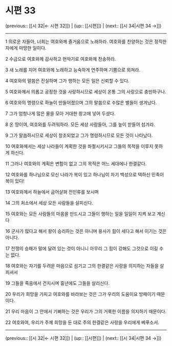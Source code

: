 # 시편 33

(previous:: [[시 32|← 시편 32]]) | (up:: [[시편]]) | (next:: [[시 34|시편 34 →]])

***




1 
의로운 자들아, 너희는 여호와께 즐거움으로 노래하라. 여호와를 찬양하는 것은 정직한 자에게 마땅한 일이다. 



2 
수금으로 여호와께 감사하고 현악기로 여호와께 찬송하라. 



3 
새 노래를 지어 여호와께 노래하고 능숙하게 연주하며 기쁨으로 외쳐라. 



4 
여호와의 말씀은 진실하며 그가 행하는 모든 일은 신뢰할 수 있다. 



5 
여호와께서 의롭고 공정한 것을 사랑하시므로 세상이 온통 그의 사랑으로 충만하구나. 



6 
여호와의 명령으로 하늘이 만들어졌으며 그의 말씀으로 수많은 별들이 생겨났다. 



7 
그가 엄청나게 많은 물을 모아 거대한 창고에 넣어 두셨다. 



8 
온 땅이여, 여호와를 두려워하라. 모든 세상 사람들아, 그를 높이 받들어 섬겨라. 



9 
그가 말씀하시므로 세상이 창조되었고 그가 명령하시므로 모든 것이 나타났다. 



10 
여호와께서는 세상 나라들이 계획한 것을 좌절시키시고 그들의 목적을 이루지 못하게 하신다. 



11 
그러나 여호와의 계획은 변함이 없고 그의 목적은 어느 세대에나 한결같다. 



12 
여호와를 하나님으로 모신 나라가 복이 있고 하나님이 자기 백성으로 택하신 민족이 복이 있다! 



13 
여호와께서 하늘에서 굽어살펴 전인류를 보시며 



14 
그의 처소에서 세상 모든 사람들을 살피신다. 



15 
여호와는 모든 사람들의 마음을 만드시고 그들이 행하는 일을 일일이 지켜 보고 계신다 



16 
군사가 많다고 해서 왕이 승리하는 것은 아니며 용사가 힘이 세다고 해서 이기는 것은 아니다. 



17 
전쟁의 승패가 말에 달려 있는 것이 아니니 아무리 그 힘이 강해도 그것으로 이길 수는 없다. 



18 
여호와는 자기를 두려운 마음으로 섬기고 그의 한결같은 사랑을 의지하는 자들을 살피셔서 



19 
그들을 죽음에서 건지시며 흉년에도 그들을 살리신다. 



20 
우리가 희망을 가지고 여호와를 바라보는 것은 그가 우리의 도움이요 방패이기 때문이다. 



21 
우리 마음이 그 안에서 기뻐하는 것은 우리가 그의 거룩한 이름을 의지하기 때문이다. 



22 
여호와여, 우리가 주께 희망을 둔 대로 주의 한결같은 사랑을 우리에게 베푸소서.

***

(previous:: [[시 32|← 시편 32]]) | (up:: [[시편]]) | (next:: [[시 34|시편 34 →]])
